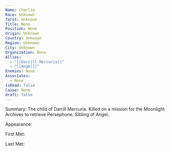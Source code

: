 ```yaml
---
Name: Charlie
Race: Unknown
Tarot: Unknown
Title: None
Position: None
Origin: Unknown
Country: Unknown
Region: Unknown
City: Unknown
Organization: None
Allies:
  - "[[Darrill Mercuria]]"
  - "[[Angel]]"
Enemies: None
Associates:
  - None
isDead: false
Cause: None
draft: false
---
```

Summary: The child of Darrill Mercuria. Killed on a mission for the Moonlight Archives to retrieve Persephone. Sibling of Angel. 

Appearance: 

First Met: 

Last Met: 
